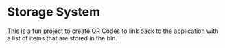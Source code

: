 # Storage System

This is a fun project to create QR Codes to link back to the application with a list of items that are stored in the bin.